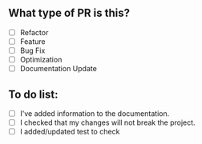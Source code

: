 ## What type of PR is this?

- [ ] Refactor
- [ ] Feature
- [ ] Bug Fix
- [ ] Optimization
- [ ] Documentation Update

## To do list:

- [ ] I've added information to the documentation.
- [ ] I checked that my changes will not break the project.
- [ ] I added/updated test to check
